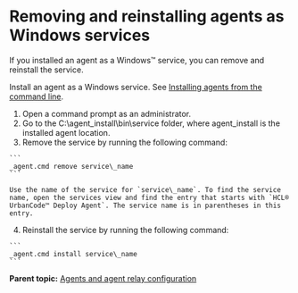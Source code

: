 # Removing and reinstalling agents as Windows services

If you installed an agent as a Windows™ service, you can remove and reinstall the service.

Install an agent as a Windows service. See [Installing agents from the command line](../../com.ibm.udeploy.install.doc/topics/agentInstall.md#).

1.   Open a command prompt as an administrator. 
2.   Go to the C:\\agent\_install\\bin\\service folder, where agent\_install is the installed agent location. 
3.   Remove the service by running the following command: 

    ```
    _agent.cmd remove service\_name
    ```

    Use the name of the service for `service\_name`. To find the service name, open the services view and find the entry that starts with `HCL® UrbanCode™ Deploy Agent`. The service name is in parentheses in this entry.

4.   Reinstall the service by running the following command: 

    ```
    _agent.cmd install service\_name
    ```


**Parent topic:** [Agents and agent relay configuration](../topics/configure_agents.md)

